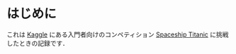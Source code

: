 はじめに
=================

これは [Kaggle](https://www.kaggle.com/) にある入門者向けのコンペティション [Spaceship Titanic](https://www.kaggle.com/competitions/spaceship-titanic) に挑戦したときの記録です．
